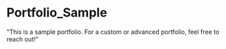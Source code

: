 # Portfolio_Sample
"This is a sample portfolio. For a custom or advanced portfolio, feel free to reach out!"
